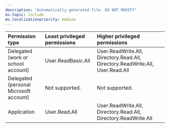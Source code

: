 ```yaml
---
description: "Automatically generated file. DO NOT MODIFY"
ms.topic: include
ms.localizationpriority: medium
---
```


|Permission type|Least privileged permissions|Higher privileged permissions|
|:---|:---|:---|
|Delegated (work or school account)|User.ReadBasic.All|User.ReadWrite.All, Directory.Read.All, Directory.ReadWrite.All, User.Read.All|
|Delegated (personal Microsoft account)|Not supported.|Not supported.|
|Application|User.Read.All|User.ReadWrite.All, Directory.Read.All, Directory.ReadWrite.All|

